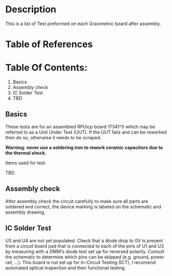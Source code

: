 # Description

This is a list of Test preformed on each Gravimetric board after assembly.

# Table of References


# Table Of Contents:

1. Basics
2. Assembly check
3. IC Solder Test
4. TBD

## Basics

These tests are for an assembled RPUicp board 17341^0 which may be referred to as a Unit Under Test (UUT). If the UUT fails and can be reworked then do so, otherwise it needs to be scraped. 

**Warning: never use a soldering iron to rework ceramic capacitors due to the thermal shock.**
    
Items used for test.

TBD


## Assembly check

After assembly check the circuit carefully to make sure all parts are soldered and correct, the device marking is labeled on the schematic and assembly drawing.
    

## IC Solder Test

U3 and U4 are not yet populated. Check that a diode drop to 0V is present from a circuit board pad that is connected to each of the pins of U1 and U3 by measuring with a DMM's diode test set up for reversed polarity. Consult the schematic to determine which pins can be skipped (e.g. ground, power rail, ...). This board is not set up for In-Circuit Testing (ICT), I recomend automated optical inspection and then functional testing.


